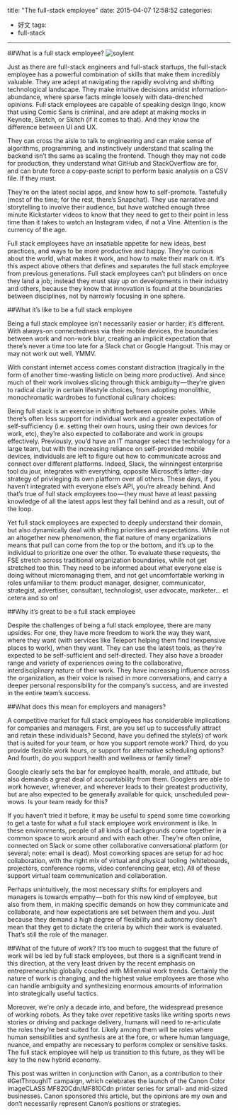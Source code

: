 title: "The full-stack employee"
date: 2015-04-07 12:58:52
categories:
- 好文
tags:
- full-stack
---
##What is a full stack employee?
![soylent](/images/articles/fullstarckemployee.jpg)

Just as there are full-stack engineers and full-stack startups, the full-stack employee has a powerful combination of skills that make them incredibly valuable. They are adept at navigating the rapidly evolving and shifting technological landscape. They make intuitive decisions amidst information-abundance, where sparse facts mingle loosely with data-drenched opinions. Full stack employees are capable of speaking design lingo, know that using Comic Sans is criminal, and are adept at making mocks in Keynote, Sketch, or Skitch (if it comes to that). And they know the difference between UI and UX.

They can cross the aisle to talk to engineering and can make sense of algorithms, programming, and instinctively understand that scaling the backend isn’t the same as scaling the frontend. Though they may not code for production, they understand what GitHub and StackOverflow are for, and can brute force a copy-paste script to perform basic analysis on a CSV file. If they must.

They’re on the latest social apps, and know how to self-promote. Tastefully (most of the time; for the rest, there’s Snapchat). They use narrative and storytelling to involve their audience, but have watched enough three minute Kickstarter videos to know that they need to get to their point in less time than it takes to watch an Instagram video, if not a Vine. Attention is the currency of the age.

Full stack employees have an insatiable appetite for new ideas, best practices, and ways to be more productive and happy. They’re curious about the world, what makes it work, and how to make their mark on it. It’s this aspect above others that defines and separates the full stack employee from previous generations. Full stack employees can’t put blinders on once they land a job; instead they must stay up on developments in their industry and others, because they know that innovation is found at the boundaries between disciplines, not by narrowly focusing in one sphere.

##What it’s like to be a full stack employee

Being a full stack employee isn’t necessarily easier or harder; it’s different. With always-on connectedness via their mobile devices, the boundaries between work and non-work blur, creating an implicit expectation that there’s never a time too late for a Slack chat or Google Hangout. This may or may not work out well. YMMV.

With constant internet access comes constant distraction (tragically in the form of another time-wasting listicle on being more productive). And since much of their work involves slicing through thick ambiguity — they’re given to radical clarity in certain lifestyle choices, from adopting monolithic, monochromatic wardrobes to functional culinary choices:

Being full stack is an exercise in shifting between opposite poles. While there’s often less support for individual work and a greater expectation of self-sufficiency (i.e. setting their own hours, using their own devices for work, etc), they’re also expected to collaborate and work in groups effectively. Previously, you’d have an IT manager select the technology for a large team, but with the increasing reliance on self-provided mobile devices, individuals are left to figure out how to communicate across and connect over different platforms. Indeed, Slack, the winningest enterprise tool du jour, integrates with everything, opposite Microsoft’s latter-day strategy of privileging its own platform over all others. These days, if you haven’t integrated with everyone else’s API, you’re already behind. And that’s true of full stack employees too — they must have at least passing knowledge of all the latest apps lest they fall behind and as a result, out of the loop.

Yet full stack employees are expected to deeply understand their domain, but also dynamically deal with shifting priorities and expectations. While not an altogether new phenomenon, the flat nature of many organizations means that pull can come from the top or the bottom, and it’s up to the individual to prioritize one over the other. To evaluate these requests, the FSE stretch across traditional organization boundaries, while not get stretched too thin. They need to be informed about what everyone else is doing without micromanaging them, and not get uncomfortable working in roles unfamiliar to them: product manager, designer, communicator, strategist, advertiser, consultant, technologist, user advocate, marketer… et cetera and so on!

##Why it’s great to be a full stack employee

Despite the challenges of being a full stack employee, there are many upsides. For one, they have more freedom to work the way they want, where they want (with services like Teleport helping them find inexpensive places to work), when they want. They can use the latest tools, as they’re expected to be self-sufficient and self-directed. They also have a broader range and variety of experiences owing to the collaborative, interdisciplinary nature of their work. They have increasing influence across the organization, as their voice is raised in more conversations, and carry a deeper personal responsibility for the company’s success, and are invested in the entire team’s success.

##What does this mean for employers and managers?

A competitive market for full stack employees has considerable implications for companies and managers. First, are you set up to successfully attract and retain these individuals? Second, have you defined the style(s) of work that is suited for your team, or how you support remote work? Third, do you provide flexible work hours, or support for alternative scheduling options? And fourth, do you support health and wellness or family time?

Google clearly sets the bar for employee health, morale, and attitude, but also demands a great deal of accountability from them. Googlers are able to work however, whenever, and wherever leads to their greatest productivity, but are also expected to be generally available for quick, unscheduled pow-wows. Is your team ready for this?


If you haven’t tried it before, it may be useful to spend some time coworking to get a taste for what a full stack employee work environment is like. In these environments, people of all kinds of backgrounds come together in a common space to work around and with each other. They’re often online, connected on Slack or some other collaborative conversational platform (or several; note: email is dead). Most coworking spaces are setup for ad hoc collaboration, with the right mix of virtual and physical tooling (whiteboards, projectors, conference rooms, video conferencing gear, etc). All of these support virtual team communication and collaboration.

Perhaps unintuitively, the most necessary shifts for employers and managers is towards empathy — both for this new kind of employee, but also from them, in making specific demands on how they communicate and collaborate, and how expectations are set between them and you. Just because they demand a high degree of flexibility and autonomy doesn’t mean that they get to dictate the criteria by which their work is evaluated. That’s still the role of the manager.

##What of the future of work?
It’s too much to suggest that the future of work will be led by full stack employees, but there is a significant trend in this direction, at the very least driven by the recent emphasis on entrepreneurship globally coupled with Millennial work trends. Certainly the nature of work is changing, and the highest value employees are those who can handle ambiguity and synthesizing enormous amounts of information into strategically useful tactics.

Moreover, we’re only a decade into, and before, the widespread presence of working robots. As they take over repetitive tasks like writing sports news stories or driving and package delivery, humans will need to re-articulate the roles they’re best suited for. Likely among them will be roles where human sensibilities and synthesis are at the fore, or where human language, nuance, and empathy are necessary to perform complex or sensitive tasks. The full stack employee will help us transition to this future, as they will be key to the new hybrid economy.

This post was written in conjunction with Canon, as a contribution to their #GetThroughIT campaign, which celebrates the launch of the Canon Color imageCLASS MF820Cdn/MF810Cdn printer series for small- and mid-sized businesses. Canon sponsored this article, but the opinions are my own and don’t necessarily represent Canon’s positions or strategies.
